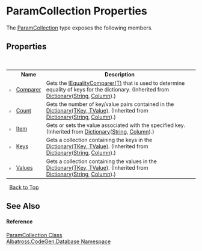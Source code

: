 # ParamCollection Properties
 

The <a href="182CF3CC">ParamCollection</a> type exposes the following members.


## Properties
&nbsp;<table><tr><th></th><th>Name</th><th>Description</th></tr><tr><td>![Public property](media/pubproperty.gif "Public property")</td><td><a href="http://msdn2.microsoft.com/en-us/library/ms132092" target="_blank">Comparer</a></td><td>
Gets the <a href="http://msdn2.microsoft.com/en-us/library/ms132151" target="_blank">IEqualityComparer(T)</a> that is used to determine equality of keys for the dictionary.
 (Inherited from <a href="http://msdn2.microsoft.com/en-us/library/xfhwa508" target="_blank">Dictionary</a>(<a href="http://msdn2.microsoft.com/en-us/library/s1wwdcbf" target="_blank">String</a>, <a href="9459F463">Column</a>).)</td></tr><tr><td>![Public property](media/pubproperty.gif "Public property")</td><td><a href="http://msdn2.microsoft.com/en-us/library/zhcy256f" target="_blank">Count</a></td><td>
Gets the number of key/value pairs contained in the <a href="http://msdn2.microsoft.com/en-us/library/xfhwa508" target="_blank">Dictionary(TKey, TValue)</a>.
 (Inherited from <a href="http://msdn2.microsoft.com/en-us/library/xfhwa508" target="_blank">Dictionary</a>(<a href="http://msdn2.microsoft.com/en-us/library/s1wwdcbf" target="_blank">String</a>, <a href="9459F463">Column</a>).)</td></tr><tr><td>![Public property](media/pubproperty.gif "Public property")</td><td><a href="http://msdn2.microsoft.com/en-us/library/9tee9ht2" target="_blank">Item</a></td><td>
Gets or sets the value associated with the specified key.
 (Inherited from <a href="http://msdn2.microsoft.com/en-us/library/xfhwa508" target="_blank">Dictionary</a>(<a href="http://msdn2.microsoft.com/en-us/library/s1wwdcbf" target="_blank">String</a>, <a href="9459F463">Column</a>).)</td></tr><tr><td>![Public property](media/pubproperty.gif "Public property")</td><td><a href="http://msdn2.microsoft.com/en-us/library/yt2fy5zk" target="_blank">Keys</a></td><td>
Gets a collection containing the keys in the <a href="http://msdn2.microsoft.com/en-us/library/xfhwa508" target="_blank">Dictionary(TKey, TValue)</a>.
 (Inherited from <a href="http://msdn2.microsoft.com/en-us/library/xfhwa508" target="_blank">Dictionary</a>(<a href="http://msdn2.microsoft.com/en-us/library/s1wwdcbf" target="_blank">String</a>, <a href="9459F463">Column</a>).)</td></tr><tr><td>![Public property](media/pubproperty.gif "Public property")</td><td><a href="http://msdn2.microsoft.com/en-us/library/ekcfxy3x" target="_blank">Values</a></td><td>
Gets a collection containing the values in the <a href="http://msdn2.microsoft.com/en-us/library/xfhwa508" target="_blank">Dictionary(TKey, TValue)</a>.
 (Inherited from <a href="http://msdn2.microsoft.com/en-us/library/xfhwa508" target="_blank">Dictionary</a>(<a href="http://msdn2.microsoft.com/en-us/library/s1wwdcbf" target="_blank">String</a>, <a href="9459F463">Column</a>).)</td></tr></table>&nbsp;
<a href="#paramcollection-properties">Back to Top</a>

## See Also


#### Reference
<a href="182CF3CC">ParamCollection Class</a><br /><a href="E11F5D98">Albatross.CodeGen.Database Namespace</a><br />